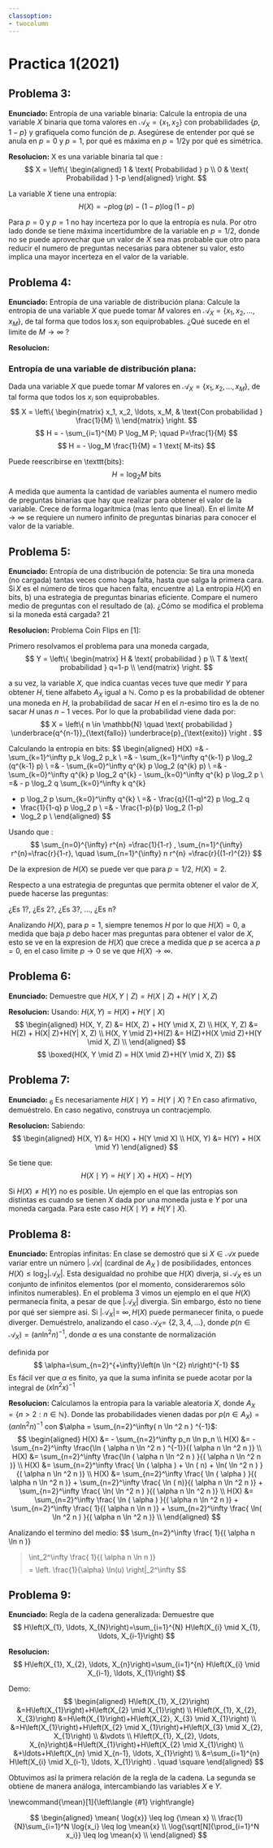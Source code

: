 ```yaml
---
classoption:
- twocolumn
---
```

# Practica 1(2021)

<!-- Libros de referencia:

[1]: Elements of information theory de T. Cover -->

## Problema 3:
**Enunciado:**
Entropía de una variable binaria: Calcule la entropia de una variable $X$ binaria que toma valores en $\mathcal{A}_{X}=\left\{x_{1}, x_{2}\right\}$ con probabilidades $\{p, 1-p\}$ y grafiquela como función de $p$. Asegúrese de entender por qué se anula en $p=0$ y $p=1$, por qué es máxima en $p=1 / 2 \mathrm{y}$ por qué es simétrica.

**Resolucion:**
X es una variable binaria tal que :
$$
X = \left\{ 
\begin{aligned}
1 & \text{ Probabilidad } p \\
0 & \text{ Probabilidad } 1-p
\end{aligned} \right.
$$

La variable $X$ tiene una entropía:
$$
H(X) = -p \log(p) - (1-p) \log (1-p)
$$

Para $p=0$ y $p=1$ no hay incerteza por lo que la entropía es nula. Por otro lado donde se tiene máxima incertidumbre de la variable en $p=1/2$, donde no se puede aprovechar que un valor de $X$ sea mas probable que otro para reducir el numero de preguntas necesarias para obtener su valor, esto implica una mayor incerteza en el valor de la variable.

## Problema 4: 
**Enunciado:**
Entropía de una variable de distribución plana: Calcule la entropia de una variable $X$ que puede tomar $M$ valores en $\mathcal{A}_{X}=\left\{x_{1}, x_{2}, \ldots, x_{M}\right\}$, de tal forma que todos $\operatorname{los} x_{i}$ son equiprobables. ¿Qué sucede en el limite de $M \rightarrow \infty$ ?

**Resolucion:**
### Entropía de una variable de distribución plana:

Dada una variable $X$ que puede tomar $M$ valores en $\mathcal{A}_{X}=\left\{x_{1}, x_{2}, \ldots, x_{M}\right\}$, de tal forma que todos  los $x_{i}$ son equiprobables.
$$
X = \left\{ 
\begin{matrix}
x_1, x_2, \ldots, x_M, & \text{Con probabilidad } \frac{1}{M} \\
\end{matrix} \right.
$$
$$
H = - \sum_{i=1}^{M} P \log_M P; \quad P=\frac{1}{M}
$$
$$
H = - \log_M \frac{1}{M} = 1 \text{ M-its}
$$

Puede reescribirse en \texttt{bits}:
$$
H = \log_2 M \text{ bits}
$$

A medida que aumenta la cantidad de variables aumenta el numero medio de preguntas binarias que hay que realizar para obtener el valor de la variable. Crece de forma logarítmica (mas lento que lineal). En el limite $M \rightarrow \infty$ se requiere un numero infinito de preguntas binarias para conocer el valor de la variable.

<!-- Calcule la entropía de una variable $X$ que puede tomar $M$ valores en $\mathcal{A}_{X}=\left\{x_{1}, x_{2}, \ldots, x_{M}\right\}$, de tal forma que todos $\operatorname{los} x_{i}$ son equiprobables. ¿Qué sucede en el límite de $M \rightarrow \infty$ ? -->

## Problema 5:
**Enunciado:**
Entropía de una distribución de potencia: Se tira una moneda (no cargada) tantas veces como
haga falta, hasta que salga la primera cara. $\operatorname{Si} X$ es el número de tiros que hacen falta, encuentre
a) La entropia $H(X)$ en bits,
b) una estrategia de preguntas binarias eficiente. Compare el numero medio de preguntas con el resultado de (a).
¿Cómo se modifica el problema si la moneda está cargada?
21

**Resolucion:**
Problema Coin Flips en [1]:

Primero resolvamos el problema para una moneda cargada, 
$$
Y = \left\{ 
\begin{matrix}
H & \text{ probabilidad } p \\
T & \text{ probabilidad } q=1-p \\
\end{matrix} \right.
$$

a su vez, la variable $X$, que indica cuantas veces tuve que medir $Y$ para obtener $H$, tiene alfabeto $A_X$ igual a $\mathbb{N}$. Como p es la probabilidad de obtener una moneda en $H$, la probabilidad de sacar $H$ en el $n$-esimo tiro es la de no sacar $H$ unas $n-1$ veces. Por lo que la probabilidad viene dada por:
$$
X = \left\{ 
n \in \mathbb{N} \quad \text{ probabilidad } \underbrace{q^{n-1}}_{\text{fallo}}
\underbrace{p}_{\text{exito}} 
\right .
$$

Calculando la entropia en bits:
$$
\begin{aligned}
H(X) =& - \sum_{k=1}^\infty p_k \log_2 p_k \\
=& - \sum_{k=1}^\infty q^{k-1} p \log_2 (q^{k-1} p) \\
=& - \sum_{k=0}^\infty q^{k} p \log_2 (q^{k} p)  \\
=& - \sum_{k=0}^\infty q^{k} p \log_2 q^{k} - \sum_{k=0}^\infty q^{k} p \log_2 p  \\
=& - p \log_2 q \sum_{k=0}^\infty k q^{k}
   - p \log_2 p \sum_{k=0}^\infty q^{k}  \\
=& - \frac{q}{(1-q)^2} p \log_2 q 
   - \frac{1}{1-q} p \log_2 p  \\
=& - \frac{1-p}{p} \log_2 (1-p)
   - \log_2 p  \\
\end{aligned}
$$

Usando que : 
$$
\sum_{n=0}^{\infty} r^{n}
=\frac{1}{1-r} , \sum_{n=1}^{\infty} r^{n}=\frac{r}{1-r}, 
\quad 
\sum_{n=1}^{\infty} n r^{n}
=\frac{r}{(1-r)^{2}}
$$

De la expresion de $H(X)$ se puede ver que para $p=1/2$, $H(X)=2$.

Respecto a una estrategia de preguntas que permita obtener el valor de $X$, puede hacerse las preguntas:

¿Es 1?, ¿Es 2?, ¿Es 3?, ..., ¿Es n?

Analizando $H(X)$, para $p=1$, siempre tenemos $H$ por lo que $H(X)=0$, a medida que baja $p$ debo hacer mas preguntas para obtener el valor de $X$, esto se ve en la expresion de $H(X)$ que crece a medida que $p$ se acerca a $p=0$, en el caso limite $p \rightarrow 0$ se ve que  $H(X) \rightarrow \infty$.

## Problema 6:
**Enunciado:**
Demuestre que $H(X, Y \mid Z)=H(X \mid Z)+H(Y \mid X, Z)$

**Resolucion:**
Usando: $H(X,Y) = H(X) + H(Y \mid X)$
$$
\begin{aligned}
H(X, Y, Z) &= H(X, Z) + H(Y \mid X, Z)  \\
H(X, Y, Z) &= H(Z) + H(X| Z)+H(Y| X, Z) \\
H(X, Y \mid Z)+H(Z) &= H(Z)+H(X \mid Z)+H(Y \mid X, Z) \\
\end{aligned}
$$
$$
\boxed{H(X, Y \mid Z) = H(X \mid Z)+H(Y \mid X, Z)}
$$


## Problema 7:
**Enunciado:**
${ }_{6}$ Es necesariamente $H(X \mid Y)=H(Y \mid X)$ ? En caso afirmativo, demuéstrelo. En caso negativo, construya un contracjemplo.

**Resolucion:**
Sabiendo:
$$
\begin{aligned}
H(X, Y) &= H(X) + H(Y \mid X) \\
H(X, Y) &= H(Y) + H(X \mid Y) 
\end{aligned}
$$

Se tiene que:
$$
H(X \mid Y) = H(Y \mid X) + H(X) - H(Y)
$$

Si $H(X) \neq H(Y)$ no es posible. Un ejemplo en el que las entropias son distintas es cuando se tienen $X$ dada por una moneda justa e $Y$ por una moneda cargada. Para este caso $H(X \mid Y) \neq H(Y \mid X)$.

## Problema 8:
**Enunciado:**
Entropías infinitas: En clase se demostró que si $X \in \mathcal{A} x$ puede variar entre un número $|\mathcal{A} x|$ (cardinal de $A_{X}$ ) de posibilidades, entonces $H(X) \leq \log _{2}\left|\mathcal{A}_{X}\right|$. Esta desigualdad no prohibe que $H(X)$ diverja, si $\mathcal{A}_{X}$ es un conjunto de infinitos elementos (por el momento, consideraremos sólo infinitos numerables). En el problema 3 vimos un ejemplo en el que $H(X)$ permanecía finita, a pesar de que $\left|\mathcal{A}_{X}\right|$ divergia. Sin embargo, ésto no tiene por qué ser siempre asi. Si $\left|\mathcal{A}_{X}\right|=$ $\infty, H(X)$ puede permanecer finita, o puede diverger. Demuéstrelo, analizando el caso $\mathcal{A}_{X}=$ $\{2,3,4, \ldots\}$, donde $p\left(n \in \mathcal{A}_{X}\right)=\left(\mathrm{a} n \ln ^{2} n\right)^{-1}$, donde $\alpha$ es una constante de normalización

definida por
$$
\alpha=\sum_{n=2}^{+\infty}\left(n \ln ^{2} n\right)^{-1}
$$
Es fácil ver que $\alpha$ es finito, ya que la suma infinita se puede acotar por la integral de $\left(x \ln ^{2} x\right)^{-1}$

**Resolucion:**
Calculamos la entropia para la variable aleatoria $X$, donde $A_X = \left\lbrace n>2: n \in \mathbb{N} \right\rbrace$. Donde las probabilidades vienen dadas por $p(n \in A_X) = ( \alpha n \ln ^2 n ) ^{-1}$ con $\alpha = \sum_{n=2}^\infty( n \ln ^2 n ) ^{-1}$:
$$
\begin{aligned}
H(X) &= - \sum_{n=2}^\infty p_n \ln p_n \\
H(X) &= -\sum_{n=2}^\infty \frac{\ln ( \alpha n \ln ^2 n ) ^{-1}}{( \alpha n \ln ^2 n )}  \\
H(X) &= \sum_{n=2}^\infty \frac{\ln ( \alpha n \ln ^2 n ) }{( \alpha n \ln ^2 n )} \\
H(X) &= \sum_{n=2}^\infty \frac{ \ln ( \alpha ) + \ln ( n) + \ln( \ln ^2 n ) }{( \alpha n \ln ^2 n )} \\
H(X) &= \sum_{n=2}^\infty \frac{ \ln ( \alpha ) }{( \alpha n \ln ^2 n )}  + \sum_{n=2}^\infty  \frac{ \ln ( n)}{( \alpha n \ln ^2 n )} + \sum_{n=2}^\infty \frac{ \ln( \ln ^2 n ) }{( \alpha n \ln ^2 n )} \\
H(X) &= \sum_{n=2}^\infty \frac{ \ln ( \alpha ) }{( \alpha n \ln ^2 n )}  + \sum_{n=2}^\infty  \frac{ 1}{( \alpha n \ln n )} + \sum_{n=2}^\infty \frac{ \ln( \ln ^2 n ) }{( \alpha n \ln ^2 n )} \\
\end{aligned}
$$

Analizando el termino del medio:
$$
\sum_{n=2}^\infty  \frac{ 1}{( \alpha n \ln n )} 
> \int_2^\infty \frac{ 1}{( \alpha n \ln n )} 
$$
$$
= \left. \frac{1}{\alpha} \ln(u) \right|_2^\infty
$$

## Problema 9:
**Enunciado:**
Regla de la cadena generalizada: Demuestre que
$$
H\left(X_{1}, \ldots, X_{N}\right)=\sum_{i=1}^{N} H\left(X_{i} \mid X_{1}, \ldots, X_{i-1}\right)
$$

**Resolucion:**
$$
H\left(X_{1}, X_{2}, \ldots, X_{n}\right)=\sum_{i=1}^{n} H\left(X_{i} \mid X_{i-1}, \ldots, X_{1}\right)
$$

Demo: 
$$
\begin{aligned}
H\left(X_{1}, X_{2}\right) &=H\left(X_{1}\right)+H\left(X_{2} \mid X_{1}\right) \\
H\left(X_{1}, X_{2}, X_{3}\right) &=H\left(X_{1}\right)+H\left(X_{2}, X_{3} \mid X_{1}\right) \\
&=H\left(X_{1}\right)+H\left(X_{2} \mid X_{1}\right)+H\left(X_{3} \mid X_{2}, X_{1}\right) \\
&\vdots \\
H\left(X_{1}, X_{2}, \ldots, X_{n}\right)&=H\left(X_{1}\right)+H\left(X_{2} \mid X_{1}\right) \\
&+\ldots+H\left(X_{n} \mid X_{n-1}, \ldots, X_{1}\right) \\
&=\sum_{i=1}^{n} H\left(X_{i} \mid X_{i-1}, \ldots, X_{1}\right) . \quad \square
\end{aligned}
$$

Obtuvimos así la primera relación de la regla de la cadena. La segunda se obtiene de manera análoga,
intercambiando las variables $X$ e $Y$.

\newcommand{\mean}[1]{\left\langle {#1} \right\rangle}

$$
\begin{aligned}
   \mean{ \log{x}}  \leq log {\mean x} \\
   \frac{1}{N}\sum_{i=1}^N \log{x_i} \leq log \mean{x} \\
   \log{\sqrt[N]{\prod_{i=1}^N x_i}} \leq log \mean{x} \\
\end{aligned}
$$

